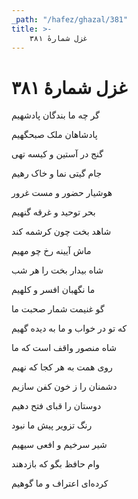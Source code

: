 ```yaml
---
_path: "/hafez/ghazal/381"
title: >-
    غزل شمارهٔ ۳۸۱
---
```

# غزل شمارهٔ ۳۸۱

<div class="b" id="bn1"><div class="m1"><p>گر چه ما بندگان پادشهیم</p></div>
<div class="m2"><p>پادشاهان ملک صبحگهیم</p></div></div>
<div class="b" id="bn2"><div class="m1"><p>گنج در آستین و کیسه تهی</p></div>
<div class="m2"><p>جام گیتی نما و خاک رهیم</p></div></div>
<div class="b" id="bn3"><div class="m1"><p>هوشیار حضور و مست غرور</p></div>
<div class="m2"><p>بحر توحید و غرقه گنهیم</p></div></div>
<div class="b" id="bn4"><div class="m1"><p>شاهد بخت چون کرشمه کند</p></div>
<div class="m2"><p>ماش آیینه رخ چو مهیم</p></div></div>
<div class="b" id="bn5"><div class="m1"><p>شاه بیدار بخت را هر شب</p></div>
<div class="m2"><p>ما نگهبان افسر و کلهیم</p></div></div>
<div class="b" id="bn6"><div class="m1"><p>گو غنیمت شمار صحبت ما</p></div>
<div class="m2"><p>که تو در خواب و ما به دیده گهیم</p></div></div>
<div class="b" id="bn7"><div class="m1"><p>شاه منصور واقف است که ما</p></div>
<div class="m2"><p>روی همت به هر کجا که نهیم</p></div></div>
<div class="b" id="bn8"><div class="m1"><p>دشمنان را ز خون کفن سازیم</p></div>
<div class="m2"><p>دوستان را قبای فتح دهیم</p></div></div>
<div class="b" id="bn9"><div class="m1"><p>رنگ تزویر پیش ما نبود</p></div>
<div class="m2"><p>شیر سرخیم و افعی سیهیم</p></div></div>
<div class="b" id="bn10"><div class="m1"><p>وام حافظ بگو که بازدهند</p></div>
<div class="m2"><p>کرده‌ای اعتراف و ما گوهیم</p></div></div>
